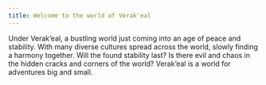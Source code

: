 ```yaml
---
title: Welcome to the world of Verak'eal
---
```


Under Verak’eal, a bustling world just coming into an age of peace and stability. With many diverse cultures spread across the world, slowly finding a harmony together. Will the found stability last? Is there evil and chaos in the hidden cracks and corners of the world? Verak’eal is a world for adventures big and small.